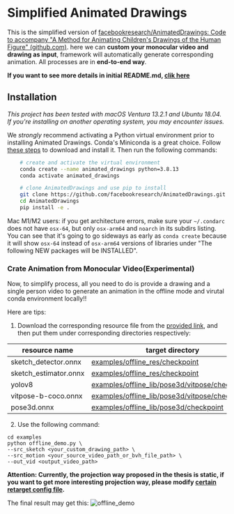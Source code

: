 # Simplified Animated Drawings

This is the simplified version of [facebookresearch/AnimatedDrawings: Code to accompany "A Method for Animating Children's Drawings of the Human Figure" (github.com)](https://github.com/facebookresearch/AnimatedDrawings). here we can **custom your monocular video and drawing as input**, framework will automatically generate corresponding animation. All processes are in **end-to-end way**.



**If you want to see more details in initial README.md, [clik here](OFFICIAL_README.md)**



## Installation

*This project has been tested with macOS Ventura 13.2.1 and Ubuntu 18.04. If you're installing on another operating
system, you may encounter issues.*

We *strongly* recommend activating a Python virtual environment prior to installing Animated Drawings. Conda's Miniconda
is a great choice. Follow [these steps](https://conda.io/projects/conda/en/stable/user-guide/install/index.html) to
download and install it. Then run the following commands:

````bash
    # create and activate the virtual environment
    conda create --name animated_drawings python=3.8.13
    conda activate animated_drawings

    # clone AnimatedDrawings and use pip to install
    git clone https://github.com/facebookresearch/AnimatedDrawings.git
    cd AnimatedDrawings
    pip install -e .
````

Mac M1/M2 users: if you get architecture errors, make sure your `~/.condarc` does not have `osx-64`, but
only `osx-arm64` and `noarch` in its subdirs listing. You can see that it's going to go sideways as early
as `conda create` because it will show `osx-64` instead of `osx-arm64` versions of libraries under "The following NEW
packages will be INSTALLED".

### Crate Animation from Monocular Video(Experimental)

Now, to simplify process, all you need to do is provide a drawing and a single person video to generate an animation in
the offline mode and virutal conda environment locally!!

Here are tips:

1. Download the corresponding resource file from
   the [provided link](https://drive.google.com/drive/folders/17rBGjufhzAhM_qNjnsenBFTngk_YgXYR?usp=drive_link), and
   then put them under corresponding directories respectively:

| resource name              |                     target directory                |
| -------------------------- | ---------------------------------------------------- |
| sketch_detector.onnx       | [examples/offline_res/checkpoint](examples/offline_res/checkpoint)  |
| sketch_estimator.onnx      | [examples/offline_res/checkpoint](examples/offline_res/checkpoint)  |
| yolov8                     | [examples/offline_lib/pose3d/vitpose/checkpoints](examples/offline_lib/pose3d/vitpose/checkpoints) |
| vitpose-b-coco.onnx        | [examples/offline_lib/pose3d/vitpose/checkpoints](examples/offline_lib/pose3d/vitpose/checkpoints) |
| pose3d.onnx                | [examples/offline_lib/pose3d/checkpoint](examples/offline_lib/pose3d/checkpoint) |

2. Use the following command:

```shell
cd examples
python offline_demo.py \
--src_sketch <your_custom_drawing_path> \
--src_motion <your_source_video_path_or_bvh_file_path> \
--out_vid <output_video_path>
```

**Attention: Currently, the projection way proposed in the thesis is static, if you want to get more interesting projection
way, please modify [certain retarget config file](examples/offline_lib/retarget/h36m_retarget_base.yaml).**

The final result may get this:
![offline_demo](media/offline_demo.gif)
